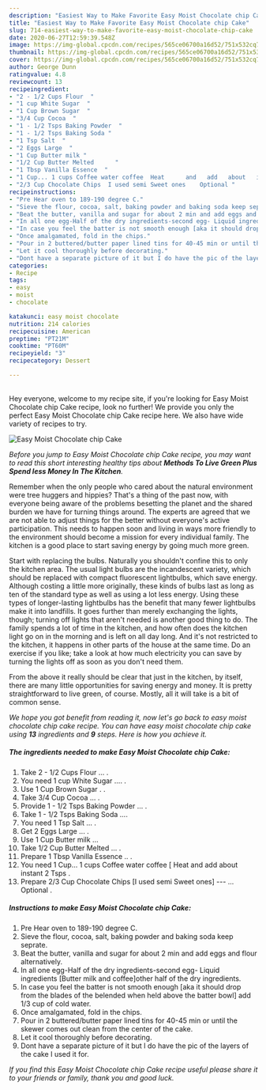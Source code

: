```yaml
---
description: "Easiest Way to Make Favorite Easy Moist Chocolate chip Cake"
title: "Easiest Way to Make Favorite Easy Moist Chocolate chip Cake"
slug: 714-easiest-way-to-make-favorite-easy-moist-chocolate-chip-cake
date: 2020-06-27T12:59:39.548Z
image: https://img-global.cpcdn.com/recipes/565ce06700a16d52/751x532cq70/easy-moist-chocolate-chip-cake-recipe-main-photo.jpg
thumbnail: https://img-global.cpcdn.com/recipes/565ce06700a16d52/751x532cq70/easy-moist-chocolate-chip-cake-recipe-main-photo.jpg
cover: https://img-global.cpcdn.com/recipes/565ce06700a16d52/751x532cq70/easy-moist-chocolate-chip-cake-recipe-main-photo.jpg
author: George Dunn
ratingvalue: 4.8
reviewcount: 13
recipeingredient:
- "2 - 1/2 Cups Flour  "
- "1 cup White Sugar  "
- "1 Cup Brown Sugar  "
- "3/4 Cup Cocoa  "
- "1 - 1/2 Tsps Baking Powder  "
- "1 - 1/2 Tsps Baking Soda "
- "1 Tsp Salt  "
- "2 Eggs Large  "
- "1 Cup Butter milk "
- "1/2 Cup Butter Melted      "
- "1 Tbsp Vanilla Essence  "
- "1 Cup... 1 cups Coffee water coffee  Heat      and   add   about   instant       2   Tsps  "
- "2/3 Cup Chocolate Chips  I used semi Sweet ones    Optional "
recipeinstructions:
- "Pre Hear oven to 189-190 degree C."
- "Sieve the flour, cocoa, salt, baking powder and baking soda keep seprate."
- "Beat the butter, vanilla and sugar for about 2 min and add eggs and flour alternatively."
- "In all one egg-Half of the dry ingredients-second egg- Liquid ingredients [Butter milk and coffee]other half of the dry ingredients."
- "In case you feel the batter is not smooth enough [aka it should drop from the blades of the belended when held above the batter bowl] add 1/3 cup of cold water."
- "Once amalgamated, fold in the chips."
- "Pour in 2 buttered/butter paper lined tins for 40-45 min or until the skewer comes out clean from the center of the cake."
- "Let it cool thoroughly before decorating."
- "Dont have a separate picture of it but I do have the pic of the layers of the cake I used it for."
categories:
- Recipe
tags:
- easy
- moist
- chocolate

katakunci: easy moist chocolate 
nutrition: 214 calories
recipecuisine: American
preptime: "PT21M"
cooktime: "PT60M"
recipeyield: "3"
recipecategory: Dessert

---
```

<br>
Hey everyone, welcome to my recipe site, if you're looking for Easy Moist Chocolate chip Cake recipe, look no further! We provide you only the perfect Easy Moist Chocolate chip Cake recipe here. We also have wide variety of recipes to try.
<br>


![Easy Moist Chocolate chip Cake](https://img-global.cpcdn.com/recipes/565ce06700a16d52/751x532cq70/easy-moist-chocolate-chip-cake-recipe-main-photo.jpg)

<i>Before you jump to Easy Moist Chocolate chip Cake recipe, you may want to read this short interesting healthy tips about 
<strong>Methods To Live Green Plus Spend less Money In The Kitchen</strong>.</i>
</br>

Remember when the only people who cared about the natural environment were tree huggers and hippies? That's a thing of the past now, with everyone being aware of the problems besetting the planet and the shared burden we have for turning things around. The experts are agreed that we are not able to adjust things for the better without everyone's active participation. This needs to happen soon and living in ways more friendly to the environment should become a mission for every individual family. The kitchen is a good place to start saving energy by going much more green.

Start with replacing the bulbs. Naturally you shouldn't confine this to only the kitchen area. The usual light bulbs are the incandescent variety, which should be replaced with compact fluorescent lightbulbs, which save energy. Although costing a little more originally, these kinds of bulbs last as long as ten of the standard type as well as using a lot less energy. Using these types of longer-lasting lightbulbs has the benefit that many fewer lightbulbs make it into landfills. It goes further than merely exchanging the lights, though; turning off lights that aren't needed is another good thing to do. The family spends a lot of time in the kitchen, and how often does the kitchen light go on in the morning and is left on all day long. And it's not restricted to the kitchen, it happens in other parts of the house at the same time. Do an exercise if you like; take a look at how much electricity you can save by turning the lights off as soon as you don't need them.

From the above it really should be clear that just in the kitchen, by itself, there are many little opportunities for saving energy and money. It is pretty straightforward to live green, of course. Mostly, all it will take is a bit of common sense.


<i>We hope you got benefit from reading it, now let's go back to easy moist chocolate chip cake recipe. You can have easy moist chocolate chip cake using <strong>13</strong> ingredients and <strong>9</strong> steps. Here is how you achieve it.
</i>

##### The ingredients needed to make Easy Moist Chocolate chip Cake:

1. Take 2 - 1/2 Cups Flour ... .
1. You need 1 cup White Sugar .... .
1. Use 1 Cup Brown Sugar . .
1. Take 3/4 Cup Cocoa ... .
1. Provide 1 - 1/2 Tsps Baking Powder ... .
1. Take 1 - 1/2 Tsps Baking Soda ....
1. You need 1 Tsp Salt ... .
1. Get 2 Eggs Large ... .
1. Use 1 Cup Butter milk ...
1. Take 1/2 Cup Butter Melted     ... .
1. Prepare 1 Tbsp Vanilla Essence .. .
1. You need 1 Cup... 1 cups Coffee water coffee [ Heat      and   add   about   instant       2   Tsps  .
1. Prepare 2/3 Cup Chocolate Chips  [I used semi Sweet ones] --- ...  Optional .


##### Instructions to make Easy Moist Chocolate chip Cake:

1. Pre Hear oven to 189-190 degree C.
1. Sieve the flour, cocoa, salt, baking powder and baking soda keep seprate.
1. Beat the butter, vanilla and sugar for about 2 min and add eggs and flour alternatively.
1. In all one egg-Half of the dry ingredients-second egg- Liquid ingredients [Butter milk and coffee]other half of the dry ingredients.
1. In case you feel the batter is not smooth enough [aka it should drop from the blades of the belended when held above the batter bowl] add 1/3 cup of cold water.
1. Once amalgamated, fold in the chips.
1. Pour in 2 buttered/butter paper lined tins for 40-45 min or until the skewer comes out clean from the center of the cake.
1. Let it cool thoroughly before decorating.
1. Dont have a separate picture of it but I do have the pic of the layers of the cake I used it for.


<i>If you find this Easy Moist Chocolate chip Cake recipe useful please share it to your friends or family, thank you and good luck.</i>
